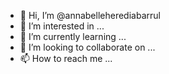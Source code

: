 - 👋 Hi, I’m @annabelleherediabarrul
- 👀 I’m interested in ...
- 🌱 I’m currently learning ...
- 💞️ I’m looking to collaborate on ...
- 📫 How to reach me ...

<!---
annabelleherediabarrul/annabelleherediabarrul is a ✨ special ✨ repository because its `README.md` (this file) appears on your GitHub profile.
You can click the Preview link to take a look at your changes.
--->
